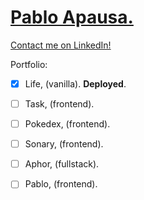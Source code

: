 # [Pablo Apausa.](https://apausa.dev)
[Contact me on LinkedIn!](https://www.linkedin.com/in/apausa/)

Portfolio: 
- [x] Life, (vanilla). **Deployed**.
- [ ] Task, (frontend).
- [ ] Pokedex, (frontend).
- [ ] Sonary, (frontend).
- [ ] Aphor, (fullstack).
- [ ] Pablo, (frontend).

